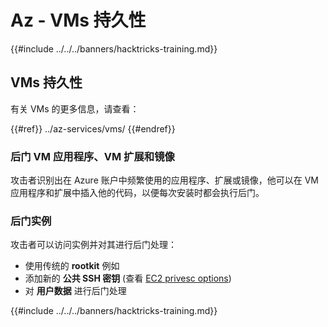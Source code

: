 # Az - VMs 持久性

{{#include ../../../banners/hacktricks-training.md}}

## VMs 持久性

有关 VMs 的更多信息，请查看：

{{#ref}}
../az-services/vms/
{{#endref}}

### 后门 VM 应用程序、VM 扩展和镜像 <a href="#backdoor-instances" id="backdoor-instances"></a>

攻击者识别出在 Azure 账户中频繁使用的应用程序、扩展或镜像，他可以在 VM 应用程序和扩展中插入他的代码，以便每次安装时都会执行后门。

### 后门实例 <a href="#backdoor-instances" id="backdoor-instances"></a>

攻击者可以访问实例并对其进行后门处理：

- 使用传统的 **rootkit** 例如
- 添加新的 **公共 SSH 密钥** (查看 [EC2 privesc options](https://cloud.hacktricks.wiki/en/pentesting-cloud/aws-security/aws-privilege-escalation/aws-ec2-privesc.html))
- 对 **用户数据** 进行后门处理

{{#include ../../../banners/hacktricks-training.md}}
